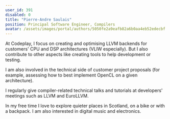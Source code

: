 ```yaml
---
user_id: 391
disabled: 0
title: "Pierre-Andre Saulais"
position: Principal Software Engineer, Compilers
avatar: /assets/images/portal/authors/5050fe2a9eafb82a6b0aa4eb52edecbf.jpg
---
```

At Codeplay, I focus on creating and optimising LLVM backends for customers' CPU and DSP architectures (VLIW especially). But I also contribute to other aspects like creating tools to help development or testing.

I am also involved in the technical side of customer project proposals (for example, assessing how to best implement OpenCL on a given architecture).

I regularly give compiler-related technical talks and tutorials at developers' meetings such as LLVM and EuroLLVM.

In my free time I love to explore quieter places in Scotland, on a bike or with a backpack. I am also interested in digital music and electronics.
